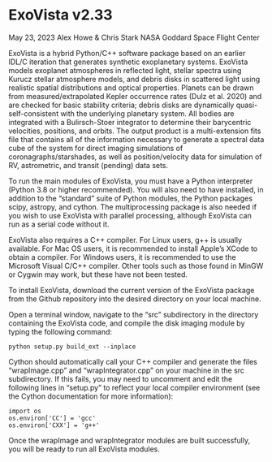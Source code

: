 # ExoVista v2.33
May 23, 2023
Alex Howe & Chris Stark
NASA Goddard Space Flight Center

ExoVista is a hybrid Python/C++ software package based on an earlier IDL/C iteration that generates synthetic exoplanetary systems. ExoVista models exoplanet atmospheres in reflected light, stellar spectra using Kurucz stellar atmosphere models, and debris disks in scattered light using realistic spatial distributions and optical properties. Planets can be drawn from measured/extrapolated Kepler occurrence rates (Dulz et al. 2020) and are checked for basic stability criteria; debris disks are dynamically quasi-self-consistent with the underlying planetary system. All bodies are integrated with a Bulirsch-Stoer integrator to determine their barycentric velocities, positions, and orbits. The output product is a multi-extension fits file that contains all of the information necessary to generate a spectral data cube of the system for direct imaging simulations of coronagraphs/starshades, as well as position/velocity data for simulation of RV, astrometric, and transit (pending) data sets.

To run the main modules of ExoVista, you must have a Python interpreter (Python 3.8 or higher recommended). You will also need to have installed, in addition to the “standard” suite of Python modules, the Python packages scipy, astropy, and cython. The multiprocessing package is also needed if you wish to use ExoVista with parallel processing, although ExoVista can run as a serial code without it.

ExoVista also requires a C++ compiler.
For Linux users, g++ is usually available.
For Mac OS users, it is recommended to install Apple’s XCode to obtain a compiler.
For Windows users, it is recommended to use the Microsoft Visual C/C++ compiler.
    Other tools such as those found in MinGW or Cygwin may work, but these have not been tested.

To install ExoVista, download the current version of the ExoVista package from the Github repository into the desired directory on your local machine.

Open a terminal window, navigate to the “src” subdirectory in the directory containing the ExoVista code, and compile the disk imaging module by typing the following command:

    python setup.py build_ext --inplace
	
Cython should automatically call your C++ compiler and generate the files “wrapImage.cpp” and “wrapIntegrator.cpp” on your machine in the src subdirectory. If this fails, you may need to uncomment and edit the following lines in “setup.py” to reflect your local compiler environment (see the Cython documentation for more information):

    import os
    os.environ['CC'] = 'gcc'
    os.environ['CXX'] = 'g++'

Once the wrapImage and wrapIntegrator modules are built successfully, you will be ready to run all ExoVista modules.